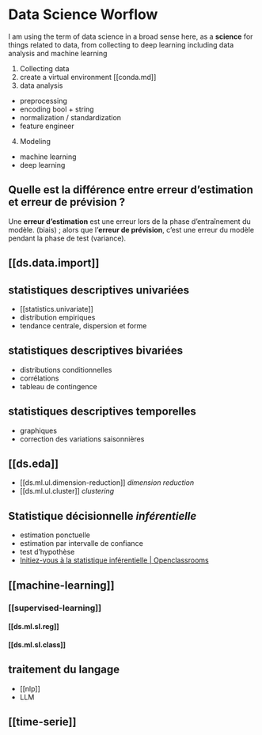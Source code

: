 # Data Science Worflow
  
I am using the term of data science in a broad sense here, as a **science** for things related to data, from collecting to deep learning including data analysis and machine learning

1. Collecting data
2. create a virtual environment [[conda.md]]
3. data analysis
  - preprocessing
  - encoding bool + string
  - normalization / standardization
  - feature engineer
4. Modeling
  - machine learning
  - deep learning

## Quelle est la différence entre erreur d’estimation et erreur de prévision ?

Une **erreur d’estimation** est une erreur lors de la phase d’entraînement du modèle. (biais) ; alors que l’**erreur de prévision**, c’est une erreur du modèle pendant la phase de test (variance).

## [[ds.data.import]]

## statistiques descriptives univariées

- [[statistics.univariate]]
- distribution empiriques
- tendance centrale, dispersion et forme

## statistiques descriptives bivariées

- distributions conditionnelles
- corrélations
- tableau de contingence

## statistiques descriptives temporelles

- graphiques
- correction des variations saisonnières

## [[ds.eda]]

- [[ds.ml.ul.dimension-reduction]] _dimension reduction_
- [[ds.ml.ul.cluster]] _clustering_

## Statistique décisionnelle _inférentielle_

- estimation ponctuelle
- estimation par intervalle de confiance
- test d’hypothèse
- [Initiez-vous à la statistique inférentielle | Openclassrooms](https://openclassrooms.com/fr/courses/4525306-initiez-vous-a-la-statistique-inferentielle)

## [[machine-learning]]

### [[supervised-learning]]

#### [[ds.ml.sl.reg]]

#### [[ds.ml.sl.class]]

## traitement du langage

- [[nlp]]
- LLM

## [[time-serie]]

